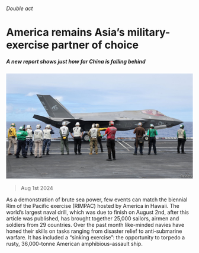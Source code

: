 ###### Double act

# America remains Asia’s military-exercise partner of choice 

##### A new report shows just how far China is falling behind 

![image](images/20240803_ASP501.jpg) 

> Aug 1st 2024 

As a demonstration of brute sea power, few events can match the biennial Rim of the Pacific exercise (RIMPAC) hosted by America in Hawaii. The world’s largest naval drill, which was due to finish on August 2nd, after this article was published, has brought together 25,000 sailors, airmen and soldiers from 29 countries. Over the past month like-minded navies have honed their skills on tasks ranging from disaster relief to anti-submarine warfare. It has included a “sinking exercise”: the opportunity to torpedo a rusty, 36,000-tonne American amphibious-assault ship. 

